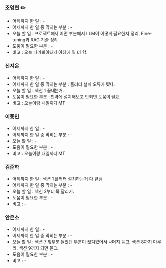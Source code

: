 ### 조영현 ✏️
* 어제까지 한 일 : -  
* 어제까지 한 일 중 막히는 부분 : -  
* 오늘 할 일 : 프로젝트에서 어떤 부분에서 LLM이 어떻게 필요한지 정리, Fine-tuning과 RAG 기술 정리  
* 도움이 필요한 부분 : -  
* 비고 : 오늘 나가봐야돼서 아침에 일 더 함.
  
### 신지은  
* 어제까지 한 일 : -  
* 어제까지 한 일 중 막히는 부분 : 플러터 설치 오류가 떴다.  
* 오늘 할 일 : 섹션 1 끝내는거.  
* 도움이 필요한 부분 : 만약에 설치해보고 안되면 도움이 필요.  
* 비고 : 오늘이랑 내일까지 MT  
  
### 이종민  
* 어제까지 한 일 : -  
* 어제까지 한 일 중 막히는 부분 : -  
* 오늘 할 일 : -  
* 도움이 필요한 부분 : -  
* 비고 : 오늘이랑 내일까지 MT  
  
### 김준하  
* 어제까지 한 일 : 섹션 1 플러터 설치하는거 다 끝냄  
* 어제까지 한 일 중 막히는 부분 : -  
* 오늘 할 일 : 섹션 2부터 쭉 달리기. 
* 도움이 필요한 부분 : -  
* 비고 : -  
  
### 안은소  
* 어제까지 한 일 : -  
* 어제까지 한 일 중 막히는 부분 : -  
* 오늘 할 일 : 섹션 7 앞부분 들었던 부분이 끊겨있어서 나머지 듣고, 섹션 8까지 마무리. 섹션 9까지 되면 듣고.
* 도움이 필요한 부분 : -  
* 비고 : -  
  